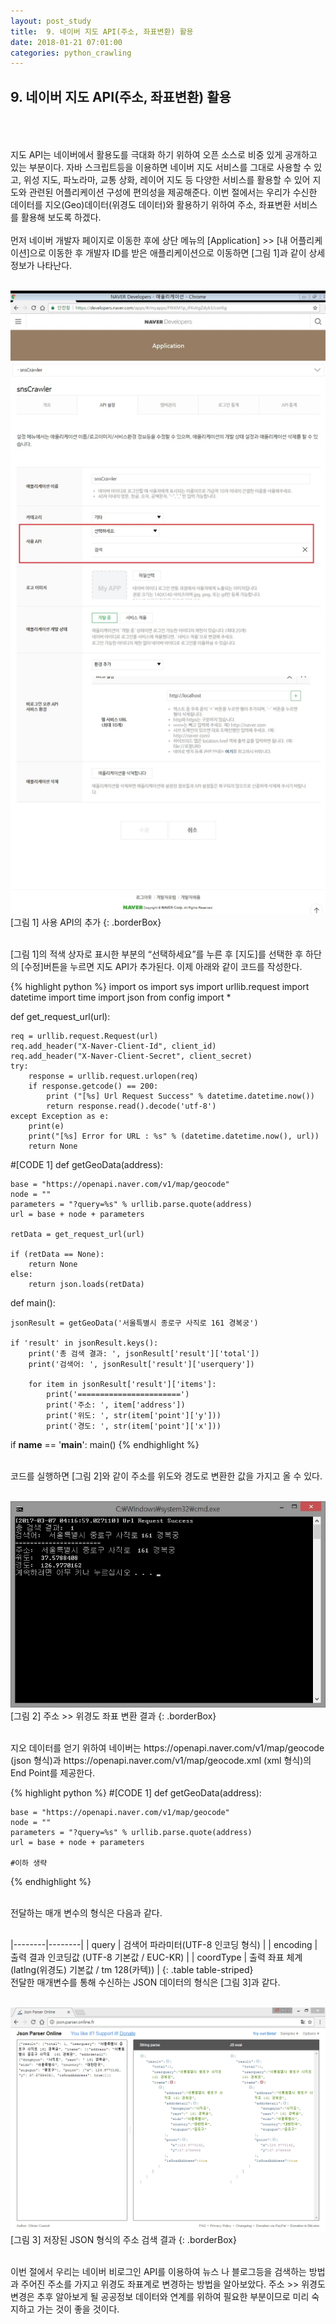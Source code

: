 ```yaml
---
layout: post_study
title:  9. 네이버 지도 API(주소, 좌표변환) 활용
date: 2018-01-21 07:01:00
categories: python_crawling
---
```

## 9. 네이버 지도 API(주소, 좌표변환) 활용
<br/><br/><br/>
지도 API는 네이버에서 활용도를 극대화 하기 위하여 오픈 소스로 비중 있게 공개하고 있는 부분이다. 자바 스크립트등을 이용하면 네이버 지도 서비스를 그대로 사용할 수 있고, 위성 지도, 파노라마, 교통 상화, 레이어 지도 등 다양한 서비스를 활용할 수 있어 지도와 관련된 어플리케이션 구성에 편의성을 제공해준다. 이번 절에서는 우리가 수신한 데이터를 지오(Geo)데이터(위경도 데이터)와 활용하기 위하여 주소, 좌표변환 서비스를 활용해 보도록 하겠다.
<br/><br/>
먼저 네이버 개발자 페이지로 이동한 후에 상단 메뉴의 [Application] >> [내 어플리케이션]으로 이동한 후 개발자 ID를 받은 애플리케이션으로 이동하면 [그림 1]과 같이 상세 정보가 나타난다.
<br/><br/>

![](/asset/study/python_crawling/3/15.jpg)
[그림 1] 사용 API의 추가
{: .borderBox}

<br/>
[그림 1]의 적색 상자로 표시한 부분의 “선택하세요”를 누른 후 [지도]를 선택한 후 하단의 [수정]버튼을 누르면 지도 API가 추가된다. 이제 아래와 같이 코드를 작성한다.

{% highlight python %}
import os
import sys
import urllib.request
import datetime
import time
import json
from config import *

def get_request_url(url):
    
    req = urllib.request.Request(url)
    req.add_header("X-Naver-Client-Id", client_id)
    req.add_header("X-Naver-Client-Secret", client_secret)
    try: 
        response = urllib.request.urlopen(req)
        if response.getcode() == 200:
            print ("[%s] Url Request Success" % datetime.datetime.now())
            return response.read().decode('utf-8')
    except Exception as e:
        print(e)
        print("[%s] Error for URL : %s" % (datetime.datetime.now(), url))
        return None

#[CODE 1]
def getGeoData(address):
    
    base = "https://openapi.naver.com/v1/map/geocode"
    node = ""
    parameters = "?query=%s" % urllib.parse.quote(address)
    url = base + node + parameters
    
    retData = get_request_url(url)
    
    if (retData == None):
        return None
    else:
        return json.loads(retData)

def main():

    jsonResult = getGeoData('서울특별시 종로구 사직로 161 경복궁') 

    if 'result' in jsonResult.keys():
        print('총 검색 결과: ', jsonResult['result']['total'])
        print('검색어: ', jsonResult['result']['userquery'])
        
        for item in jsonResult['result']['items']:
            print('=======================')
            print('주소: ', item['address'])
            print('위도: ', str(item['point']['y']))
            print('경도: ', str(item['point']['x']))

if __name__ == '__main__':
    main()
{% endhighlight %}

<br/>
코드를 실행하면 [그림 2]와 같이 주소를 위도와 경도로 변환한 값을 가지고 올 수 있다.
<br/><br/>

![](/asset/study/python_crawling/3/16.jpg)
[그림 2] 주소 >> 위경도 좌표 변환 결과
{: .borderBox}

<br/>
지오 데이터를 얻기 위하여 네이버는 https://openapi.naver.com/v1/map/geocode (json 형식)과 https://openapi.naver.com/v1/map/geocode.xml (xml 형식)의 End Point를 제공한다.

{% highlight python %}
#[CODE 1]
def getGeoData(address):
    
    base = "https://openapi.naver.com/v1/map/geocode"
    node = ""
    parameters = "?query=%s" % urllib.parse.quote(address)
    url = base + node + parameters
    
    #이하 생략
{% endhighlight %}

<br/>
전달하는 매개 변수의 형식은 다음과 같다.
<br/><br/>

|--------|--------|
| query | 검색어 파라미터(UTF-8 인코딩 형식) |
| encoding | 출력 결과 인코딩값 (UTF-8 기본값 / EUC-KR) |
| coordType | 출력 좌표 체계 (latlng(위경도) 기본값 / tm 128(카텍)) |
{: .table table-striped}
<br/>
전달한 매개변수를 통해 수신하는 JSON 데이터의 형식은 [그림 3]과 같다.
<br/><br/>

![](/asset/study/python_crawling/3/17.jpg)
[그림 3] 저장된 JSON 형식의 주소 검색 결과
{: .borderBox}

<br/>
이번 절에서 우리는 네이버 비로그인 API를 이용하여 뉴스 나 블로그등을 검색하는 방법과 주어진 주소를 가지고 위경도 좌표계로 변경하는 방법을 알아보았다. 주소 >> 위경도 변경은 추후 알아보게 될 공공정보 데이터와 연계를 위하여 필요한 부분이므로 미리 숙지하고 가는 것이 좋을 것이다.
